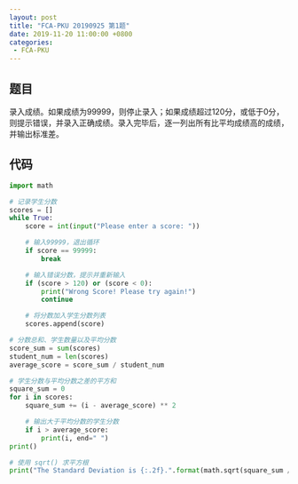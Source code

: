 ```yaml
---
layout: post
title: "FCA-PKU 20190925 第1题"
date: 2019-11-20 11:00:00 +0800
categories: 
 - FCA-PKU
---
```


## 题目

录入成绩。如果成绩为99999，则停止录入；如果成绩超过120分，或低于0分，则提示错误，并录入正确成绩。录入完毕后，逐一列出所有比平均成绩高的成绩，并输出标准差。

<!-- more -->

## 代码

```python
import math

# 记录学生分数
scores = []
while True:
    score = int(input("Please enter a score: "))

    # 输入99999，退出循环
    if score == 99999:
        break

    # 输入错误分数，提示并重新输入
    if (score > 120) or (score < 0):
        print("Wrong Score! Please try again!")
        continue

    # 将分数加入学生分数列表
    scores.append(score)

# 分数总和、学生数量以及平均分数
score_sum = sum(scores)
student_num = len(scores)
average_score = score_sum / student_num

# 学生分数与平均分数之差的平方和
square_sum = 0
for i in scores:
    square_sum += (i - average_score) ** 2

    # 输出大于平均分数的学生分数
    if i > average_score:
        print(i, end=" ")
print()

# 使用 sqrt() 求平方根
print("The Standard Deviation is {:.2f}.".format(math.sqrt(square_sum / student_num)))
```
